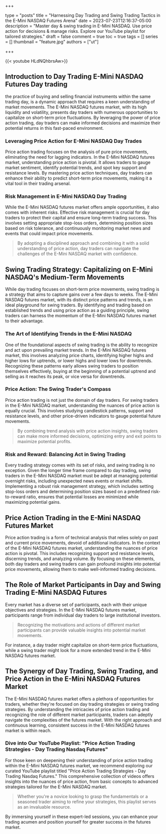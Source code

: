 +++

type = "posts"
title = "Harnessing Day Trading and Swing Trading Tactics in the E-Mini NASDAQ Futures Arena"
date =  2023-07-23T12:16:37-05:00
description = "Master day & swing trading in E-Mini NASDAQ. Use price action for decisions & manage risks. Explore our YouTube playlist for tailored strategies."
draft = false
comment = true
toc = true
tags = []
series = []
thumbnail = "feature.jpg"
authors = ["ut"]

+++

{{< youtube HLdNQhbrsAw>}}
## Introduction to Day Trading E-Mini NASDAQ Futures Day trading
the practice of buying and selling financial instruments within the same trading day, is a dynamic approach that requires a keen understanding of market movements. The E-Mini NASDAQ futures market, with its high liquidity and volatility, presents day traders with numerous opportunities to capitalize on short-term price fluctuations. By leveraging the power of price action trading, day traders can make informed decisions and maximize their potential returns in this fast-paced environment.

### Leveraging Price Action for E-Mini NASDAQ Day Trades

Price action trading focuses on the analysis of pure price movements, eliminating the need for lagging indicators. In the E-Mini NASDAQ futures market, understanding price action is pivotal. It allows traders to gauge market sentiment, identify potential trends, and spot key support and resistance levels. By mastering price action techniques, day traders can enhance their ability to predict short-term price movements, making it a vital tool in their trading arsenal.

### Risk Management in E-Mini NASDAQ Day Trading

While the E-Mini NASDAQ futures market offers ample opportunities, it also comes with inherent risks. Effective risk management is crucial for day traders to protect their capital and ensure long-term trading success. This involves setting appropriate stop-loss orders, determining position sizes based on risk tolerance, and continuously monitoring market news and events that could impact price movements. 

> By adopting a disciplined approach and combining it with a solid understanding of price action, day traders can navigate the challenges of the E-Mini NASDAQ market with confidence.

## Swing Trading Strategy: Capitalizing on E-Mini NASDAQ's Medium-Term Movements
While day trading focuses on short-term price movements, swing trading is a strategy that aims to capture gains over a few days to weeks. The E-Mini NASDAQ futures market, with its distinct price patterns and trends, is an ideal playground for swing traders. By identifying and trading based on established trends and using price action as a guiding principle, swing traders can harness the momentum of the E-Mini NASDAQ futures market to their advantage.

### The Art of Identifying Trends in the E-Mini NASDAQ

One of the foundational aspects of swing trading is the ability to recognize and act upon prevailing market trends. In the E-Mini NASDAQ futures market, this involves analyzing price charts, identifying higher highs and higher lows for uptrends, or lower highs and lower lows for downtrends. Recognizing these patterns early allows swing traders to position themselves effectively, buying at the beginning of a potential uptrend and selling as it reaches its peak, or vice versa for downtrends.

### Price Action: The Swing Trader's Compass

Price action trading is not just the domain of day traders. For swing traders in the E-Mini NASDAQ market, understanding the nuances of price action is equally crucial. This involves studying candlestick patterns, support and resistance levels, and other price-driven indicators to gauge potential future movements. 

> By combining trend analysis with price action insights, swing traders can make more informed decisions, optimizing entry and exit points to maximize potential profits.

### Risk and Reward: Balancing Act in Swing Trading

Every trading strategy comes with its set of risks, and swing trading is no exception. Given the longer time frame compared to day trading, swing traders in the E-Mini NASDAQ market must be adept at managing potential overnight risks, including unexpected news events or market shifts. Implementing a robust risk management strategy, which includes setting stop-loss orders and determining position sizes based on a predefined risk-to-reward ratio, ensures that potential losses are minimized while maximizing potential gains.

## Price Action Trading in the E-Mini NASDAQ Futures Market
Price action trading is a form of technical analysis that relies solely on past and current price movements, devoid of additional indicators. In the context of the E-Mini NASDAQ futures market, understanding the nuances of price action is pivotal. This includes recognizing support and resistance levels, discerning trends, and analyzing volume. By focusing on these elements, both day traders and swing traders can gain profound insights into potential price movements, allowing them to make well-informed trading decisions.

## The Role of Market Participants in Day and Swing Trading E-Mini NASDAQ Futures
Every market has a diverse set of participants, each with their unique objectives and strategies. In the E-Mini NASDAQ futures market, participants range from individual day traders to large institutional investors. 
> Recognizing the motivations and actions of different market participants can provide valuable insights into potential market movements. 

For instance, a day trader might capitalize on short-term price fluctuations, while a swing trader might look for a more extended trend in the E-Mini NASDAQ futures market.

## The Synergy of Day Trading, Swing Trading, and Price Action in the E-Mini NASDAQ Futures Market
The E-Mini NASDAQ futures market offers a plethora of opportunities for traders, whether they're focused on day trading strategies or swing trading strategies. By understanding the intricacies of price action trading and recognizing the role of different market participants, traders can adeptly navigate the complexities of the futures market. With the right approach and continuous learning, consistent success in the E-Mini NASDAQ futures market is within reach.

### Dive into Our YouTube Playlist: "Price Action Trading Strategies - Day Trading Nasdaq Futures"

For those keen on deepening their understanding of price action trading within the E-Mini NASDAQ futures market, we recommend exploring our curated YouTube playlist titled "Price Action Trading Strategies - Day Trading Nasdaq Futures." This comprehensive collection of videos offers insights into the nuances of price action, from basic concepts to advanced strategies tailored for the E-Mini NASDAQ market. 

> Whether you're a novice looking to grasp the fundamentals or a seasoned trader aiming to refine your strategies, this playlist serves as an invaluable resource. 

By immersing yourself in these expert-led sessions, you can enhance your trading acumen and position yourself for greater success in the futures market.
<!-- {{< youtubepl PL9uZis3GV47zPN8B6wrxyiFknyDtsOTa8 >}} -->
